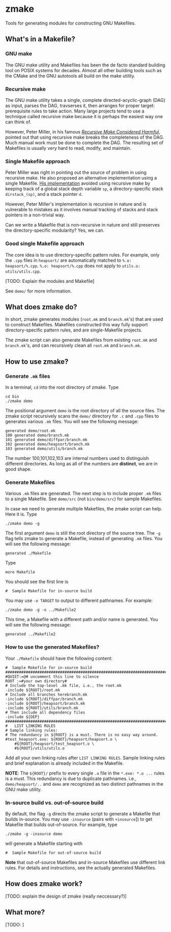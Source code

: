 zmake
=====
Tools for generating modules for constructing GNU Makefiles.

## What's in a Makefile?
### GNU make
The GNU make utility and Makefiles has been the de facto standard building tool on POSIX systems for decades. Almost all other building tools such as the CMake and the GNU autotools all build on the make utility.
### Recursive make
The GNU make utility takes a single, complete directed-acyclic-graph (DAG) as input, parses the DAG, travserses it, then arranges for proper target: prerequisite rules to take action. Many large projects tend to use a technique called recursive make because it is perhaps the easiest way one can think of. 

However, Peter Miller, in his famous [*Recursive Make Considered Harmful*](http://aegis.sourceforge.net/auug97.pdf), pointed out that using recursive make breaks the completeness of the DAG. Much manual work must be done to complete the DAG. The resulting set of Makefiles is usually very hard to read, modify, and maintain.
### Single Makefile approach
Peter Miller was right in pointing out the source of problem in using recursive make. He also proposed an alternative implementation using a single Makefile. [His implementation](http://evbergen.home.xs4all.nl/nonrecursive-make.html) avoided using recursive make by keeping track of a global stack depth variable `sp`, a directory-specific stack `dirstack_(sp)`, and a stack pointer `d`.

However, Peter Miller's implementation is recursive in nature and is vulnerable to mistakes as it involves manual tracking of stacks and stack pointers in a non-trivial way.

Can we write a Makefile that is non-recursive in nature and still preserves the directory-specific modularity? Yes, we can.
### Good single Makefile approach
The core idea is to use directory-specific pattern rules.
For example, only the `.cpp` files in `heapsort/` are automatically matched to `%.o: heapsort/%.cpp`. `%.o: heapsort/%.cpp` does not apply to `utils.o: utils/utils.cpp`.

[TODO: Explain the modules and Makefile]

See `demo/` for more information.

## What does zmake do?
In short, zmake generates modules (`root.mk` and `branch.mk`'s) that are used to construct Makefiles. Makefiles constructed this way fully support directory-specific pattern rules, and are single-Makefile projects.

The zmake script can also generate Makefiles from existing `root.mk` and `branch.mk`'s, and can recursively clean all `root.mk` and `branch.mk`.

## How to use zmake?
### Generate `.mk` files
In a terminal, `cd` into the root directory of zmake. Type

	cd bin
	./zmake demo

The positional argument `demo` is the root directory of all the source files. The zmake script recursively scans the `demo/` directory for `.c` and `.cpp` files to generates various `.mk` files. You will see the following message:

	generated demo/root.mk
	100 generated demo/branch.mk
	101 generated demo/diffpar/branch.mk
	102 generated demo/heapsort/branch.mk
	103 generated demo/utils/branch.mk

The number 100,101,102,103 are internal numbers used to distinguish different directories. As long as all of the numbers are **distinct**, we are in good shape.

### Generate Makefiles
Various `.mk` files are generated. The next step is to include proper `.mk` files to a single Makefile. See `demo/src` (not `bin/demo/src`) for sample Makefiles.

In case we need to generate multiple Makefiles, the zmake script can help. Here it is. Type

	./zmake demo -g

The first argument `demo` is still the root directory of the source tree. The `-g` flag tells zmake to generate a Makefile, instead of generating `.mk` files. You will see the following message:

	generated ./Makefile
	
Type

	more Makefile

You should see the first line is

	#  Sample Makefile for in-source build

You may use `-o TARGET` to output to different pathnames. For example:

	./zmake demo -g -o ../Makefile2
	
This time, a Makefile with a different path and/or name is generated. You will see the following message:

	generated ../Makefile2

### How to use the generated Makefiles?
Your `./Makefile` should have the following content:

```
#  Sample Makefile for in-source build
################################################################################
#QUIET:=@# uncomment this line to silence
ROOT :=#your own directory#
# Include the top-level .mk file, i.e., the root.mk
-include ${ROOT}/root.mk
# Include all branches herebranch.mk
-include ${ROOT}/diffpar/branch.mk
-include ${ROOT}/heapsort/branch.mk
-include ${ROOT}/utils/branch.mk
# Then include all dependency files
-include ${DEP}
################################################################################ 
#	LIST LINKING RULES
# Sample linking rules:
# The redundancy in ${ROOT} is a must. There is no easy way around.
#test_heapsort.exe: ${ROOT}/heapsort/heapsort.o \
	#${ROOT}/heapsort/test_heapsort.o \
	#${ROOT}/utils/utils.o
```
Add all your own linking rules after `LIST LINKING RULES`. Sample linking rules and brief explanation is already included in the Makefile.

**NOTE**: The `${ROOT}/` prefix to every single `.o` file in the `*.exe: *.o ...` rules is a must. This redundancy is due to duplicate pathnames. i.e., `demo/heapsort/..` and `demo` are recognized as two distinct pathnames in the GNU make utility.
	

### In-source build vs. out-of-source build
By default, the flag `-g` directs the zmake script to generate a Makefile that builds in-source. You may use `-insource` (pairs with `+insource`]) to get Makefile that builds out-of-source. For example, type

	./zmake -g -insource demo

will generate a Makefile starting with

	#  Sample Makefile for out-of-source build

**Note** that out-of-source Makefiles and in-source Makefiles use different link rules. For details and instructions, see the actually generated Makefiles.

## How does zmake work?
[TODO: explain the design of zmake (really neccessary?)]

## What more?
[TODO: ]